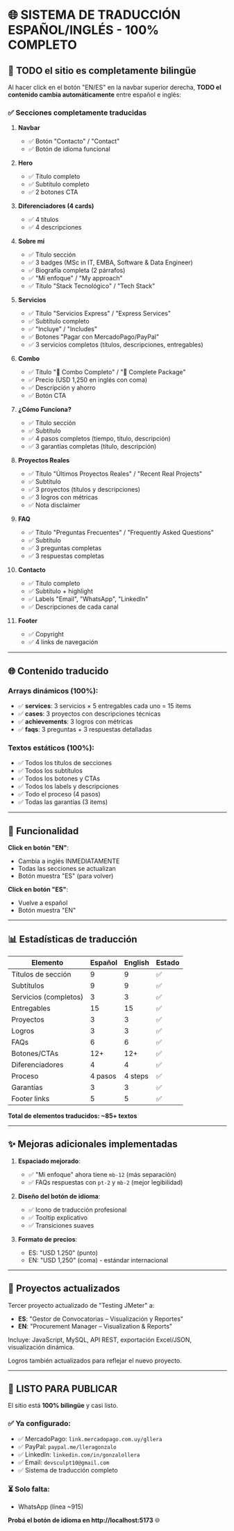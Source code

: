 # 🌐 SISTEMA DE TRADUCCIÓN ESPAÑOL/INGLÉS - 100% COMPLETO

## 🎉 TODO el sitio es completamente bilingüe

Al hacer click en el botón "EN/ES" en la navbar superior derecha, **TODO el contenido cambia automáticamente** entre español e inglés:

### ✅ Secciones completamente traducidas

1. **Navbar**
   - ✅ Botón "Contacto" / "Contact"
   - ✅ Botón de idioma funcional

2. **Hero**
   - ✅ Título completo
   - ✅ Subtítulo completo
   - ✅ 2 botones CTA

3. **Diferenciadores (4 cards)**
   - ✅ 4 títulos
   - ✅ 4 descripciones

4. **Sobre mí**
   - ✅ Título sección
   - ✅ 3 badges (MSc in IT, EMBA, Software & Data Engineer)
   - ✅ Biografía completa (2 párrafos)
   - ✅ "Mi enfoque" / "My approach"
   - ✅ Título "Stack Tecnológico" / "Tech Stack"

5. **Servicios**
   - ✅ Título "Servicios Express" / "Express Services"
   - ✅ Subtítulo completo
   - ✅ "Incluye" / "Includes"
   - ✅ Botones "Pagar con MercadoPago/PayPal"
   - ✅ 3 servicios completos (títulos, descripciones, entregables)

6. **Combo**
   - ✅ Título "🎁 Combo Completo" / "🎁 Complete Package"
   - ✅ Precio (USD 1,250 en inglés con coma)
   - ✅ Descripción y ahorro
   - ✅ Botón CTA

7. **¿Cómo Funciona?**
   - ✅ Título sección
   - ✅ Subtítulo
   - ✅ 4 pasos completos (tiempo, título, descripción)
   - ✅ 3 garantías completas (título, descripción)

8. **Proyectos Reales**
   - ✅ Título "Últimos Proyectos Reales" / "Recent Real Projects"
   - ✅ Subtítulo
   - ✅ 3 proyectos (títulos y descripciones)
   - ✅ 3 logros con métricas
   - ✅ Nota disclaimer

9. **FAQ**
   - ✅ Título "Preguntas Frecuentes" / "Frequently Asked Questions"
   - ✅ Subtítulo
   - ✅ 3 preguntas completas
   - ✅ 3 respuestas completas

10. **Contacto**
    - ✅ Título completo
    - ✅ Subtítulo + highlight
    - ✅ Labels "Email", "WhatsApp", "LinkedIn"
    - ✅ Descripciones de cada canal

11. **Footer**
    - ✅ Copyright
    - ✅ 4 links de navegación

---

## 🌐 Contenido traducido

### Arrays dinámicos (100%):
- ✅ **services**: 3 servicios × 5 entregables cada uno = 15 items
- ✅ **cases**: 3 proyectos con descripciones técnicas
- ✅ **achievements**: 3 logros con métricas
- ✅ **faqs**: 3 preguntas + 3 respuestas detalladas

### Textos estáticos (100%):
- ✅ Todos los títulos de secciones
- ✅ Todos los subtítulos
- ✅ Todos los botones y CTAs
- ✅ Todos los labels y descripciones
- ✅ Todo el proceso (4 pasos)
- ✅ Todas las garantías (3 items)

---

## 🎯 Funcionalidad

**Click en botón "EN"**:
- Cambia a inglés INMEDIATAMENTE
- Todas las secciones se actualizan
- Botón muestra "ES" (para volver)

**Click en botón "ES"**:
- Vuelve a español
- Botón muestra "EN"

---

## 📊 Estadísticas de traducción

| Elemento | Español | English | Estado |
|----------|---------|---------|--------|
| Títulos de sección | 9 | 9 | ✅ |
| Subtítulos | 9 | 9 | ✅ |
| Servicios (completos) | 3 | 3 | ✅ |
| Entregables | 15 | 15 | ✅ |
| Proyectos | 3 | 3 | ✅ |
| Logros | 3 | 3 | ✅ |
| FAQs | 6 | 6 | ✅ |
| Botones/CTAs | 12+ | 12+ | ✅ |
| Diferenciadores | 4 | 4 | ✅ |
| Proceso | 4 pasos | 4 steps | ✅ |
| Garantías | 3 | 3 | ✅ |
| Footer links | 5 | 5 | ✅ |

**Total de elementos traducidos: ~85+ textos**

---

## ✨ Mejoras adicionales implementadas

1. **Espaciado mejorado**:
   - ✅ "Mi enfoque" ahora tiene `mb-12` (más separación)
   - ✅ FAQs respuestas con `pt-2` y `mb-2` (mejor legibilidad)

2. **Diseño del botón de idioma**:
   - ✅ Icono de traducción profesional
   - ✅ Tooltip explicativo
   - ✅ Transiciones suaves

3. **Formato de precios**:
   - ES: "USD 1.250" (punto)
   - EN: "USD 1,250" (coma) - estándar internacional

---

## 📂 Proyectos actualizados

Tercer proyecto actualizado de "Testing JMeter" a:
- **ES**: "Gestor de Convocatorias – Visualización y Reportes"
- **EN**: "Procurement Manager – Visualization & Reports"

Incluye: JavaScript, MySQL, API REST, exportación Excel/JSON, visualización dinámica.

Logros también actualizados para reflejar el nuevo proyecto.

---

## 🚀 LISTO PARA PUBLICAR

El sitio está **100% bilingüe** y casi listo.

### ✅ Ya configurado:
- ✅ MercadoPago: `link.mercadopago.com.uy/gllera`
- ✅ PayPal: `paypal.me/lleragonzalo`
- ✅ LinkedIn: `linkedin.com/in/gonzalollera`
- ✅ Email: `devsculpt10@gmail.com`
- ✅ Sistema de traducción completo

### ⏳ Solo falta:
- WhatsApp (línea ~915)

**Probá el botón de idioma en http://localhost:5173** 🌐

